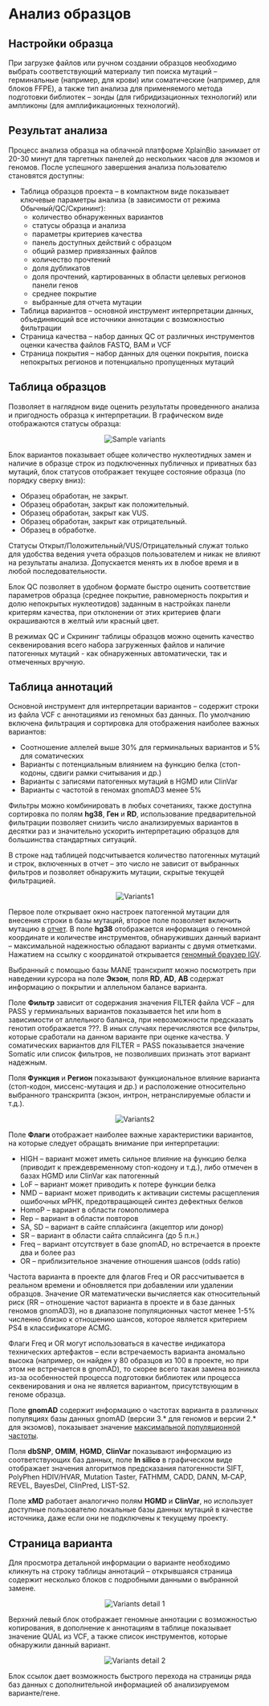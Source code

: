 # Анализ образцов

## Настройки образца

При загрузке файлов или ручном создании образцов необходимо выбрать соответствующий материалу тип поиска мутаций &ndash; герминальные (например, для крови) или соматические (например, для блоков FFPE), а также тип анализа для применяемого метода подготовки библиотек &ndash; зонды (для гибридизационных технологий) или ампликоны (для амплификационных технологий).

## Результат анализа

Процесс анализа образца на облачной платформе XplainBio занимает от 20-30 минут для таргетных панелей до нескольких часов для экзомов и геномов. После успешного завершения анализа пользователю становятся доступны:

* Таблица образцов проекта &ndash; в компактном виде показывает ключевые параметры анализа (в зависимости от режима Обычный/QC/Скрининг):
  * количество обнаруженных вариантов
  * статусы образца и анализа
  * параметры критериев качества
  * панель доступных действий с образцом
  * общий размер привязанных файлов
  * количество прочтений
  * доля дубликатов
  * доля прочтений, картированных в области целевых регионов панели генов
  * среднее покрытие
  * выбранные для отчета мутации
* Таблица вариантов &ndash; основной инструмент интерпретации данных, объединяющий все источники аннотации с возможностью фильтрации
* Страница качества &ndash; набор данных QC от различных инструментов оценки качества файлов FASTQ, BAM и VCF
* Страница покрытия &ndash; набор данных для оценки покрытия, поиска непокрытых регионов и потенциально пропущенных мутаций

## Таблица образцов

Позволяет в наглядном виде оценить результаты проведенного анализа и пригодность образца к интерпретации. В графическом виде отображаются статусы образца:

<div class="img" align="center">

![Sample variants](/assets/sample_variants.png)
</div>
 
 Блок вариантов показывает общее количество нуклеотидных замен и наличие в образце строк из подключенных публичных и приватных баз мутаций, блок статусов отображает текущее состояние образца (по порядку сверху вниз):

 * Образец обработан, не закрыт.
 * Образец обработан, закрыт как положительный.
 * Образец обработан, закрыт как VUS.
 * Образец обработан, закрыт как отрицательный.
 * Образец в обработке.

Статусы Открыт/Положительный/VUS/Отрицательный служат только для удобства ведения учета образцов пользователем и никак не влияют на результаты анализа. Допускается менять их в любое время и в любой последовательности. 

Блок QC позволяет в удобном формате быстро оценить соответствие параметров образца (среднее покрытие, равномерность покрытия и долю непокрытых нуклеотидов) заданным в настройках панели критерям качества, при отклонении от этих критериев флаги окрашиваются в желтый или красный цвет.

В режимах QC и Скрининг таблицы образцов можно оценить качество секвенирования всего набора загруженных файлов и наличие патогенных мутаций - как обнаруженных автоматически, так и отмеченных вручную.

## Таблица аннотаций

Основной инструмент для интерпретации вариантов &ndash; содержит строки из файла VCF с аннотациями из геномных баз данных. По умолчанию включена фильтрация и сортировка для отображения наиболее важных вариантов:

* Соотношение аллелей выше 30% для герминальных вариантов и 5% для соматических
* Варианты с потенциальным влиянием на функцию белка (стоп-кодоны, сдвиги рамки считывания и др.)
* Варианты с записями патогенных мутаций в HGMD или ClinVar
* Варианты с частотой в геномах gnomAD3 менее 5%

Фильтры можно комбинировать в любых сочетаниях, также доступна сортировка по полям __hg38__, __Ген__ и __RD__, использование предварительной фильтрации позволяет снизить число анализируемых вариантов в десятки раз и значительно ускорить интерпретацию образцов для большинства стандартных ситуаций.

В строке над таблицей подсчитывается количество патогенных мутаций и строк, включенных в отчет &ndash; это число не зависит от выбранных фильтров и позволяет обнаружить мутации, скрытые текущей фильтрацией.

<div class="img" align="center">

![Variants1](/assets/variants1.png)
</div>

Первое поле открывает окно настроек патогенной мутации для внесения строки в базы мутаций, второе поле позволяет включить мутацию в [отчет](report.md). В поле __hg38__ отображается информация о геномной координате и количестве инструментов, обнаруживших данный вариант &ndash; максимальной надежностью обладают варианты с двумя отметками. Нажатием на ссылку с координатой открывается [геномный браузер IGV](igv.md).

Выбранный с помощью базы MANE транскрипт можно посмотреть при наведении курсора на поле __Экзон__, поля __RD__, __AD__, __AB__ содержат информацию о покрытии и аллельном балансе варианта.

Поле __Фильтр__ зависит от содержания значения FILTER файла VCF &ndash; для PASS у герминальных вариантов показывается het или hom в зависимости от аллельного баланса, при невозможности предсказать генотип отображается ???. В иных случаях перечисляются все фильтры, которые сработали на данном варианте при оценке качества. У соматических вариантов для FILTER = PASS показывается значение Somatic или список фильтров, не позволивших признать этот вариант надежным.

Поля __Функция__ и __Регион__ показывают функциональное влияние варианта (стоп-кодон, миссенс-мутация и др.) и расположение относительно выбранного транскрипта (экзон, интрон, нетранслируемые области и т.д.).

<div class="img" align="center">

![Variants2](/assets/variants2.png)
</div>

Поле __Флаги__ отображает наиболее важные характеристики вариантов, на которые следует обращать внимание при интерпретации:

* HIGH &ndash; вариант может иметь сильное влияние на функцию белка (приводит к преждевременному стоп-кодону и т.д.), либо отмечен в базах HGMD или ClinVar как патогенный
* LoF &ndash; вариант может приводить к потере функции белка
* NMD &ndash; вариант может приводить к активации системы расщепления ошибочных мРНК, предотвращающей синтез дефектных белков
* HomoP &ndash; вариант в области гомополимера
* Rep &ndash; вариант в области повторов
* SA, SD &ndash; вариант в сайте сплайсинга (акцептор или донор)
* SR &ndash; вариант в области сайта сплайсинга (до 5 п.н.)
* Freq &ndash; вариант отсутствует в базе gnomAD, но встречается в проекте два и более раз
* OR &ndash; приблизительное значение отношения шансов (odds ratio)

Частота варианта в проекте для флагов Freq и OR расcчитывается в реальном времени и обновляется при добавлении или удалении образцов. Значение OR математически вычисляется как относительный риск (RR &ndash; отношение частот варианта в проекте и в базе данных геномов gnomAD3), но в диапазоне популяционных частот менее 1-5% численно близко к отношению шансов, которое является критерием PS4 в классификаторе ACMG. 

Флаги Freq и OR могут использоваться в качестве индикатора технических артефактов &ndash; если встречаемость варианта аномально высока (например, он найден у 80 образцов из 100 в проекте, но при этом не встречается в gnomAD), то скорее всего такая замена возникла из-за особенностей процесса подготовки библиотек или процесса секвенирования и она не является вариантом, присутствующим в геноме образца.

Поле __gnomAD__ содержит информацию о частотах варианта в различных популяциях базы данных gnomAD (версии 3.* для геномов и версии 2.* для экзомов), показывает значение [максимальной популяционной частоты](https://gnomad.broadinstitute.org/help/popmax).

Поля __dbSNP__, __OMIM__, __HGMD__, __ClinVar__ показывают информацию из соответствующих баз данных, поле __In&nbsp;silico__ в графическом виде отображает значения алгоритмов предсказания патогенности SIFT, PolyPhen HDIV/HVAR, Mutation Taster, FATHMM, CADD, DANN, M‑CAP, REVEL, BayesDel, ClinPred, LIST-S2.

Поле __xMD__ работает аналогично полям __HGMD__ и __ClinVar__, но использует доступные пользователю локальные базы данных мутаций в качестве источника, даже если они не подключены к текущему проекту.

## Страница варианта

Для просмотра детальной информации о варианте необходимо кликнуть на строку таблицы аннотаций &ndash; открывшаяся страница содержит несколько блоков с подробными данными о выбранной замене.

<div class="img" align="center">

![Variants detail 1](/assets/variant_detail1.png)
</div>

Верхний левый блок отображает геномные аннотации с возможностью копирования, в дополнение к аннотациям в таблице показывает значение QUAL из VCF, а также список инструментов, которые обнаружили данный вариант.

<div class="img" align="center">

![Variants detail 2](/assets/variant_detail2.png)
</div>

Блок ссылок дает возможность быстрого перехода на страницы ряда баз данных с дополнительной информацией об анализируемом варианте/гене. 